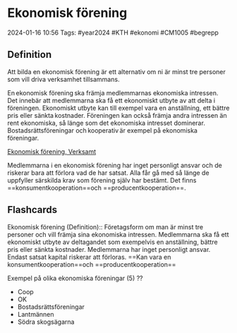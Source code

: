 # Ekonomisk förening

2024-01-16 10:56
Tags: #year2024 #KTH #ekonomi #CM1005 #begrepp

## Definition

Att bilda en ekonomisk förening är ett alternativ om ni är minst tre personer som vill driva verksamhet tillsammans.

En ekonomisk förening ska främja medlemmarnas ekonomiska intressen. Det innebär att medlemmarna ska få ett ekonomiskt utbyte av att delta i föreningen. Ekonomiskt utbyte kan till exempel vara en anställning, ett bättre pris eller sänkta kostnader. Föreningen kan också främja andra intressen än rent ekonomiska, så länge som det ekonomiska intresset dominerar. Bostadsrättsföreningar och kooperativ är exempel på ekonomiska föreningar.

[Ekonomisk förening, Verksamt](https://www.verksamt.se/starta/valj-foretagsform/ekonomisk-forening)

Medlemmarna i en ekonomisk förening har inget personligt ansvar och de riskerar bara att förlora vad de har satsat. Alla får gå med så länge de uppfyller särskilda krav som förening själv har bestämt. Det finns ==konsumentkooperation==och ==producentkooperation==.

## Flashcards

Ekonomisk förening (Definition):: Företagsform om man är minst tre personer och vill främja sina ekonomiska intressen. Medlemmarna ska få ett ekonomiskt utbyte av deltagandet som exempelvis en anställning, bättre pris eller sänkta kostnader. Medlemmarna har inget personligt ansvar. Endast satsat kapital riskerar att förloras. ==Kan vara en konsumentkooperation==och ==producentkooperation==
<!--SR:!2024-02-12,9,250!2024-02-13,11,288-->

Exempel på olika ekonomiska föreningar (5)
??
- Coop
- OK
- Bostadsrättsföreningar
- Lantmännen
- Södra skogsägarna
<!--SR:!2024-02-14,12,270!2024-02-09,4,276-->
